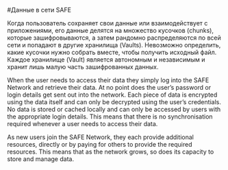 #Данные в сети SAFE

Когда пользователь сохраняет свои данные или взаимодействует с приложениями, его данные делятся на множество кусочков (chunks), которые зашифровываются, а затем рандомно распределяются по всей сети и попадают в другие хранилища (Vaults). Невозможно определить, какие кусочки нужно собрать вместе, чтобы получить исходный файл. Каждое хранилище (Vault) является автономным и независимым и хранит лишь малую часть зашифрованных данных. 

When the user needs to access their data they simply log into the SAFE Network and retrieve their data. At no point does the user’s password or login details get sent out into the network. Each piece of data is encrypted using the data itself and can only be decrypted using the user’s credentials. No data is stored or cached locally and can only be accessed by users with the appropriate login details. This means that there is no synchronisation required whenever a user needs to access their data.

As new users join the SAFE Network, they each provide additional resources, directly or by paying for others to provide the required resources. This means that as the network grows, so does its capacity to store and manage data.
